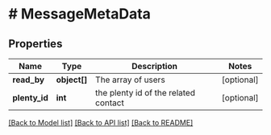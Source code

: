 # # MessageMetaData

## Properties

Name | Type | Description | Notes
------------ | ------------- | ------------- | -------------
**read_by** | **object[]** | The array of users | [optional]
**plenty_id** | **int** | the plenty id of the related contact | [optional]

[[Back to Model list]](../../README.md#models) [[Back to API list]](../../README.md#endpoints) [[Back to README]](../../README.md)
